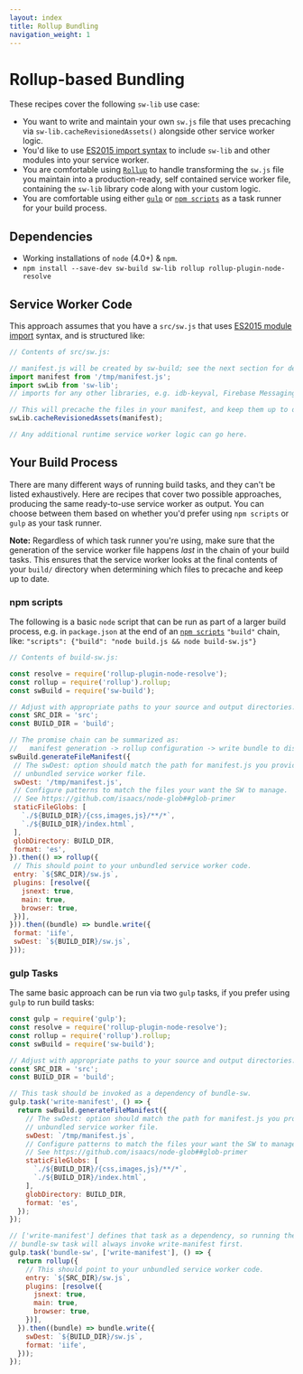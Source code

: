 ```yaml
---
layout: index
title: Rollup Bundling
navigation_weight: 1
---
```


# Rollup-based Bundling

These recipes cover the following `sw-lib` use case:
- You want to write and maintain your own `sw.js` file that uses precaching via
`sw-lib.cacheRevisionedAssets()` alongside other service worker logic.
- You'd like to use [ES2015 import syntax](https://developer.mozilla.org/en-US/docs/Web/JavaScript/Reference/Statements/import)
to include `sw-lib` and other modules into your service worker.
- You are comfortable using [`Rollup`](https://github.com/rollup/rollup) to
handle transforming the `sw.js` file you maintain into a production-ready,
self contained service worker file, containing the `sw-lib` library code along
with your custom logic.
- You are comfortable using either [`gulp`](http://gulpjs.com/) or
[`npm scripts`](https://docs.npmjs.com/misc/scripts) as a task runner for your
build process.

## Dependencies

- Working installations of `node` (4.0+) & `npm`.
- `npm install --save-dev sw-build sw-lib rollup rollup-plugin-node-resolve`

## Service Worker Code

This approach assumes that you have a `src/sw.js` that uses [ES2015 module
import](https://developer.mozilla.org/en-US/docs/Web/JavaScript/Reference/Statements/import)
syntax, and is structured like:

```js
// Contents of src/sw.js:

// manifest.js will be created by sw-build; see the next section for details.
import manifest from '/tmp/manifest.js';
import swLib from 'sw-lib';
// imports for any other libraries, e.g. idb-keyval, Firebase Messaging, etc.

// This will precache the files in your manifest, and keep them up to date.
swLib.cacheRevisionedAssets(manifest);

// Any additional runtime service worker logic can go here.
```

## Your Build Process

There are many different ways of running build tasks, and they can't be listed
exhaustively. Here are recipes that cover two possible approaches, producing the
same ready-to-use service worker as output. You can choose between them based on
whether you'd prefer using `npm scripts` or `gulp` as your task runner.

**Note:** Regardless of which task runner you're using, make sure that the
generation of the service worker file happens *last* in the chain of your build
tasks. This ensures that the service worker looks at the final contents of your
`build/` directory when determining which files to precache and keep up to date.

### npm scripts

The following is a basic `node` script that can be run as part of a larger build
process, e.g. in `package.json` at the end of an
[`npm scripts`](https://docs.npmjs.com/misc/scripts) `"build"` chain, like:
`"scripts": {"build": "node build.js && node build-sw.js"}`

```js
// Contents of build-sw.js:

const resolve = require('rollup-plugin-node-resolve');
const rollup = require('rollup').rollup;
const swBuild = require('sw-build');

// Adjust with appropriate paths to your source and output directories.
const SRC_DIR = 'src';
const BUILD_DIR = 'build';

// The promise chain can be summarized as:
//   manifest generation -> rollup configuration -> write bundle to disk
swBuild.generateFileManifest({
 // The swDest: option should match the path for manifest.js you provide in your
 // unbundled service worker file.
 swDest: '/tmp/manifest.js',
 // Configure patterns to match the files your want the SW to manage.
 // See https://github.com/isaacs/node-glob##glob-primer
 staticFileGlobs: [
   `./${BUILD_DIR}/{css,images,js}/**/*`,
   `./${BUILD_DIR}/index.html`,
 ],
 globDirectory: BUILD_DIR,
 format: 'es',
}).then(() => rollup({
 // This should point to your unbundled service worker code.
 entry: `${SRC_DIR}/sw.js`,
 plugins: [resolve({
   jsnext: true,
   main: true,
   browser: true,
 })],
})).then((bundle) => bundle.write({
 format: 'iife',
 swDest: `${BUILD_DIR}/sw.js`,
}));
```

### gulp Tasks

The same basic approach can be run via two `gulp` tasks, if you prefer using
`gulp` to run build tasks:

```js
const gulp = require('gulp');
const resolve = require('rollup-plugin-node-resolve');
const rollup = require('rollup').rollup;
const swBuild = require('sw-build');

// Adjust with appropriate paths to your source and output directories.
const SRC_DIR = 'src';
const BUILD_DIR = 'build';

// This task should be invoked as a dependency of bundle-sw.
gulp.task('write-manifest', () => {
  return swBuild.generateFileManifest({
    // The swDest: option should match the path for manifest.js you provide in your
    // unbundled service worker file.
    swDest: `/tmp/manifest.js`,
    // Configure patterns to match the files your want the SW to manage.
    // See https://github.com/isaacs/node-glob##glob-primer
    staticFileGlobs: [
      `./${BUILD_DIR}/{css,images,js}/**/*`,
      `./${BUILD_DIR}/index.html`,
    ],
    globDirectory: BUILD_DIR,
    format: 'es',
  });
});

// ['write-manifest'] defines that task as a dependency, so running the
// bundle-sw task will always invoke write-manifest first.
gulp.task('bundle-sw', ['write-manifest'], () => {
  return rollup({
    // This should point to your unbundled service worker code.
    entry: `${SRC_DIR}/sw.js`,
    plugins: [resolve({
      jsnext: true,
      main: true,
      browser: true,
    })],
  }).then((bundle) => bundle.write({
    swDest: `${BUILD_DIR}/sw.js`,
    format: 'iife',
  }));
});
```
